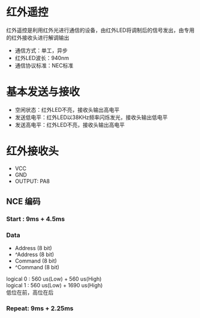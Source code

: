 # 红外遥控

红外遥控是利用红外光进行通信的设备，由红外LED将调制后的信号发出，由专用的红外接收头进行解调输出

- 通信方式：单工，异步
- 红外LED波长：940nm
- 通信协议标准：NEC标准

# 基本发送与接收

- 空闲状态：红外LED不亮，接收头输出高电平
- 发送低电平：红外LED以38KHz频率闪烁发光，接收头输出低电平
- 发送高电平：红外LED不亮，接收头输出高电平


# 红外接收头

- VCC
- GND
- OUTPUT: PA8

## NCE 编码
### Start : 9ms + 4.5ms
### Data 

- Address (8 bit)
- ^Address (8 bit)
- Command (8 bit)
- ^Command (8 bit)

logical 0 : 560 us(Low) + 560 us(High)  
logical 1 : 560 us(Low) + 1690 us(High)  
低位在前，高位在后
  
### Repeat: 9ms + 2.25ms